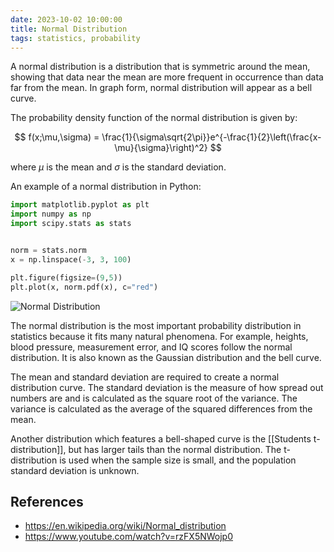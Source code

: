 ```yaml
---
date: 2023-10-02 10:00:00
title: Normal Distribution
tags: statistics, probability
---
```


A normal distribution is a distribution that is symmetric around the mean, showing that data near the mean are more frequent in occurrence than data far from the mean. In graph form, normal distribution will appear as a bell curve.

The probability density function of the normal distribution is given by:

$$ f(x;\mu,\sigma) =
\frac{1}{\sigma\sqrt{2\pi}}e^{-\frac{1}{2}\left(\frac{x-\mu}{\sigma}\right)^2}
$$

where $\mu$ is the mean and $\sigma$ is the standard deviation.

An example of a normal distribution in Python:

```python
import matplotlib.pyplot as plt
import numpy as np
import scipy.stats as stats


norm = stats.norm
x = np.linspace(-3, 3, 100)

plt.figure(figsize=(9,5))
plt.plot(x, norm.pdf(x), c="red")
```

![Normal Distribution](/images/normal-distribution.png)

The normal distribution is the most important probability distribution in statistics because it fits many natural phenomena. For example, heights, blood pressure, measurement error, and IQ scores follow the normal distribution. It is also known as the Gaussian distribution and the bell curve.

The mean and standard deviation are required to create a normal distribution curve. The standard deviation is the measure of how spread out numbers are and is calculated as the square root of the variance. The variance is calculated as the average of the squared differences from the mean.

Another distribution which features a bell-shaped curve is the [[Students t-distribution]], but has larger tails than the normal distribution. The t-distribution is used when the sample size is small, and the population standard deviation is unknown.

## References

- https://en.wikipedia.org/wiki/Normal_distribution
- https://www.youtube.com/watch?v=rzFX5NWojp0